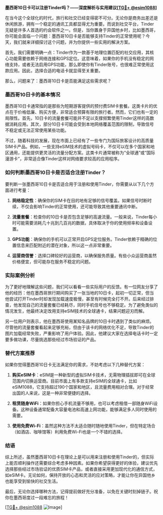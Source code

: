 **墨西哥10日卡可以注册Tinder吗？——深度解析与实用建议[[TG💪+ @esim1088](https://t.me/s/esim1088)]**

在当今这个全球化的时代，旅行和社交已经变得密不可分。无论你是商务出差还是休闲旅游，拥有一个稳定的通讯工具都显得尤为重要。而说到社交平台，Tinder无疑是许多人首选的约会软件之一。但是，当你置身于异国他乡时，比如墨西哥，你可能会面临一个问题：墨西哥10日卡是否能够支持Tinder的正常使用呢？今天，我们就来详细探讨这个问题，并为你提供一些实用的解决方案。

首先，我们需要明确一点：Tinder作为一款基于地理位置匹配的社交应用，其核心功能需要依赖于网络连接和GPS定位。这意味着，如果你的手机没有稳定的网络支持，或者无法启用GPS功能，那么即使你有Tinder账号，也很难正常使用这款应用。因此，选择合适的电话卡就显得至关重要。

那么，问题来了：墨西哥10日卡是否能满足这些需求呢？

### 墨西哥10日卡的基本情况

墨西哥10日卡通常指的是那些为短期游客提供的预付费SIM卡套餐。这类卡片的优点在于价格低廉、购买方便，非常适合预算有限的旅行者。然而，它们也有一定的局限性。首先，10日卡的流量套餐可能并不足以支撑频繁使用Tinder这样的高数据消耗应用。其次，部分10日卡可能会受到本地网络覆盖范围的限制，导致信号不稳定或无法正常使用某些功能。

不过，随着科技的发展，现在市面上已经有了一些专门为国际旅客设计的高质量SIM卡产品。例如，一些支持eSIM技术的虚拟号码卡，不仅可以在多个国家和地区通用，还能提供更灵活的流量分配方案。这类卡片通常被称为“全球通”或“国际漫游卡”，非常适合像Tinder这样对网络要求较高的应用程序。

### 如何判断墨西哥10日卡是否适合注册Tinder？

要判断一张墨西哥10日卡是否适合用于注册和使用Tinder，你需要从以下几个方面进行考量：

1. **网络稳定性**：确保你的SIM卡在目的地有足够的信号覆盖。如果信号时断时续，不仅会影响Tinder的正常使用，还可能导致其他重要通讯中断。
   
2. **流量套餐**：检查你的10日卡是否包含足够的高速流量。一般来说，Tinder每小时可能需要消耗几十兆到几百兆的数据，具体取决于你的使用频率和设备设置。
   
3. **GPS功能**：确保你的手机可以正常开启GPS定位服务。Tinder依赖于精确的位置信息来匹配附近的潜在对象，所以这一点非常重要。
   
4. **运营商信誉**：选择口碑较好的运营商，以确保服务质量。有些小众运营商虽然价格便宜，但可能存在服务不稳定的问题。

### 实际案例分析

为了更好地理解这些问题，我们可以看看一些实际用户的反馈。有一位网友分享了他的经历：他在墨西哥旅行期间购买了一张当地的10日卡，起初一切正常，但当他尝试打开Tinder时却发现加载速度极慢，甚至有时候完全打不开。后来经过排查，他发现自己的流量套餐已经耗尽，同时手机信号也不够稳定。为了避免类似的情况发生，他最终决定改用支持eSIM技术的全球通卡，结果问题迎刃而解。

另一位用户则表示，他在墨西哥使用某知名品牌的10日卡时遇到了类似的麻烦。尽管他的流量套餐看起来足够充裕，但由于该卡的网络优化不足，导致Tinder的图片加载经常失败，严重影响了用户体验。因此，他建议大家在选择电话卡时一定要多做功课，尽量挑选那些经过市场验证的产品。

### 替代方案推荐

如果你觉得墨西哥10日卡无法满足你的需求，不妨考虑以下几种替代方案：

1. **购买eSIM卡**：eSIM是一种新型的虚拟SIM卡技术，无需物理插拔即可在全球范围内切换运营商。目前市面上有多款支持eSIM的全球通卡，比如eSIM1088，它支持超过190个国家和地区，且流量费用相对合理。对于经常出国的人来说，这是一种非常便捷的选择。

2. **租赁随身WiFi**：如果你担心手机流量不够用，也可以考虑租借一部随身WiFi设备。这种设备通常配备大容量电池和高速上网功能，能够满足多人同时使用的需要。

3. **使用免费Wi-Fi**：虽然这种方法不太适合随时随地使用Tinder，但在特定场合（如酒店、咖啡馆等）利用免费Wi-Fi也是一个不错的选择。

### 结语

综上所述，虽然墨西哥10日卡在理论上是可以用来注册和使用Tinder的，但实际上能否顺利操作还需要综合考虑多种因素。如果你希望获得更好的体验，建议优先选择那些经过市场验证的优质SIM卡产品，或者直接采用更加现代化的通信方式，如eSIM卡。无论如何，保持开放的心态和灵活的应对策略，才能让你在异国他乡也能享受到愉快的社交生活。

最后，无论你选择哪种方法，记得提前做好充分准备，以免在关键时刻掉链子。祝你在墨西哥度过一段难忘的旅程！

[[TG💪+ @esim1088](https://t.me/s/esim1088) ![Image](https://i.postimg.cc/4NQfJmqS/Snipaste-2025-05-13-00-14-12.png)]